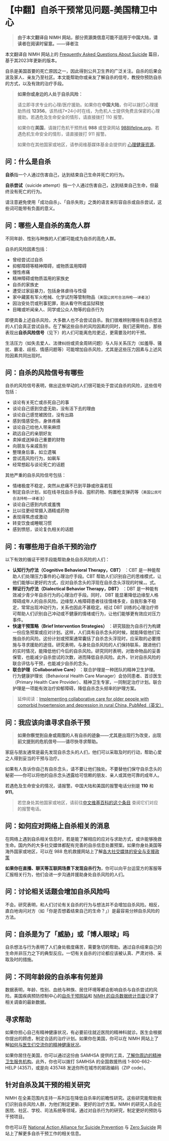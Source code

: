 # 【中翻】自杀干预常见问题-美国精卫中心

> **由于本文翻译自 NIMH 网站，部分资源类信息可能不适用于中国大陆，请读者在阅读时留意。——译者注**

本文翻译自 NIMH 网站上的 [Frequently Asked Questions About Suicide](https://www.nimh.nih.gov/health/publications/suicide-faq) 篇目，基于其2023年更新的版本。

自杀是美国首要的死亡原因之一，因此得到公共卫生界的广泛关注。自杀的后果会波及家人、亲友乃至社区。本文能帮助你或亲友了解自杀的信号，教授你预防自杀的方式，以及有效的治疗手段。

> **如果你或身边的人处于自杀风险：**
>
> 请立即寻求专业的心理/医疗援助。如果你在**中国大陆**，你可以拨打心理援助热线 **12356**。该热线7*24小时在线，为危机人士提供免费且保密的心理援助。若遇危及生命安全的情形，请直接拨打 110 报警。
>
> 如果你在**美国**，请拨打危机干预热线 **988** 或登录网站 [988lifeline.org](988lifeline.org)。若遇危机生命安全的情形，请直接拨打 911 报警。
>
> 如果你在其他国家或地区，请参阅维基媒体基金会提供的
[心理健康资源](https://meta.wikimedia.org/wiki/Mental_health_resources/zh)。

## 问：什么是自杀

**自杀**指一个人通过伤害自己，达到结束自己生命并死亡的行为。

**自杀尝试**（suicide attempt）指一个人通过伤害自己，达到结束自己生命，但最终没有死亡的行为。

请注意避免使用「成功自杀」、「自杀失败」之类的语言来形容自杀或自杀尝试，这些词可能带有负面的意义。

## 问：哪些人是自杀的高危人群

不同年龄、性别与种族的人们都可能成为自杀的高危人群。

自杀的风险因素包括：

- 曾经尝试过自杀
- 抑郁障碍等精神障碍，或物质滥用障碍
- 慢性疼痛
- 精神障碍或物质滥用的家族史
- 自杀的家族史
- 遭受过家庭暴力，包括身体虐待与性侵
- 家中藏匿有军火枪械、化学试剂等管制物品（`美国公民可合法持枪——译者注`）
- 因治安处罚或刑事犯罪，刚从看守所或监狱释放
- 目睹或听闻亲人、同学或公众人物等的自杀行为

即便具备上述自杀风险，大多数人也不会尝试自杀。我们很难辨别哪些有自杀想法的人们会真正尝试自杀。在了解这些自杀的风险因素的同时，我们还需明白，那些表现出**自杀风险信号**（见下）的人们可能离危险更近，更需要及时的干预。

生活压力（如失去爱人、法律纠纷或资金周转问题）与人际关系压力（如羞辱、骚扰、霸凌、歧视、情感问题等）可能增加自杀风险，尤其是这些压力因素与上述风险因素共同出现时。

## 问：自杀的风险信号有哪些

自杀的风险信号表明，做出这些举动的人们很可能处于尝试自杀的风险，这些信号包括：

- 谈论有关死亡或杀死自己的事
- 谈论自己感到空虚无助，没有活下去的理由
- 谈论自己感觉被困住，没有出路
- 感到情感受伤，身体疼痛
- 谈论自己给他人带来麻烦
- 疏远自己的亲朋好友
- 卖掉或送掉自己重要的财物
- 向朋友与亲戚告别
- 整理身后事，如立遗嘱
- 尝试高风险行为，如飙车
- 经常想起与谈论死亡的话题

其他严重的自杀风险信号包括：

- 情绪极度不稳定，突然从悲痛不已到平静或欣喜若狂
- 制定自杀计划，如在线寻找自杀手段、囤积药物、购置枪支弹药等（`美国公民可合法持枪——译者注`）
- 谈论自己感到内疚或羞愧
- 比以往更经常摄入酒精或药物
- 表现得焦虑或激动
- 转变饮食或睡眠习惯
- 感到愤怒，谈论复仇相关的话题

## 问：有哪些用于自杀干预的治疗

以下有效的循证干预手段能帮助身处自杀风险的人们：

- **认知行为疗法（Cognitive Behavioral Therapy，CBT）** ：CBT 是一种能帮助人们处理压力事件的心理治疗手段。CBT 帮助人们识别自己的思维模式，让他们能够以更好的方式，应对自杀念头的浮现在自杀念头浮现的时候，。式。
- **辩证行为疗法（Dialectical Behavior Therapy，DBT）** ：DBT 是一种能有效减少青少年自杀行为的心理治疗手段。同时， DBT 能显著降低边缘型人格障碍成年人的自杀风险。边缘型人格障碍患者往往情绪多变，自我形象不稳定，常常出现冲动行为，关系也因此不甚稳定。经过 DBT 训练的心理治疗师可帮助人们识别自己冲动或不健康的情绪或行为，让他们能够更有效应对压力事件。
- **快速干预策略（Brief Intervention Strategies）** ：研究鼓励为自杀行为构建一份应急预案或应对计划。这样，人们具有自杀念头的时候，就能降低他们实施自杀的风险。这份计划或预案通常囊括了自杀念头浮现时，应采取的必要措施与寻求援助的途径。研究表明，与身处自杀风险的人们保持联系，跟进他们的实时情况，能降低他们今后的自杀风险。研究同时表明，对致命物品的妥善保管，也能减少自杀尝试的次数，进而降低自杀风险。此外，针对自杀风险的联合评估与干预，也能减少自杀的念头。
- **联合护理（Collaborative Care）** ：联合护理是一种团队的精神卫生护理。行为健康护理长（Behavioral Health Care Manager）会协同患者、首诊医生（Primary Health Care Provider）、精神卫生专家，一同制定治疗计划。联合护理是一项能有效治疗抑郁障碍，降低自杀念头频率的护理方案。

> 延伸阅读：[Implementing collaborative care for older people with comorbid hypertension and depression in rural China, PubMed（英文）](https://pubmed.ncbi.nlm.nih.gov/31630703/)

## 问：我应该向谁寻求自杀干预

> **如果你察觉到自身或周围的人有自杀的迹象——尤其是出现行为改变，出现前文提到的危机信号——请尽快寻求帮助。**

家庭与朋友通常是最先发现自杀念头的人们，他们可以采取及时的行动，帮助心爱之人得到妥当的干预与治疗。

如果有人告诉你自己有自杀念头，请不要让他们独处。不要替他们保守自杀念头的秘密——你可以将他的自杀念头透露给可信赖的朋友、亲人或其他可靠的成年人。

若遇危及生命安全的情况，请报警。中国大陆和美国的报警电话分别是 **110** 和 **911**。

> 若您身处其他国家或地区，请前往[中文维基百科的这个条目](https://zh.wikipedia.org/wiki/%E7%B7%8A%E6%80%A5%E6%95%91%E9%9B%A3%E9%9B%BB%E8%A9%B1%E8%99%9F%E7%A2%BC) 查阅它们对应的报警电话。

## 问：如何应对网络上自杀相关的消息

在网络上遇到自杀相关信息时，若是能了解相应的应对与求助方式，或许能够挽救生命。国内外的大多社交媒体都配有完善的自杀信息处置预案。如果你身处美国等海外国家或地区，可以在 988 危机救援网站上了解[各大社交媒体的安全与支援政策](https://988lifeline.org/help-someone-else/support-on-social-media/)

**如果你在直播、聊天等互联网场景下发现自杀行为**，你可以向平台运营方的客服等汇报相关行为，他们会进一步沟通并援助身处自杀风险的人们。

## 问：讨论相关话题会增加自杀风险吗

不会。研究表明，和人们讨论有关自杀的行为与想法并不会增加自杀风险。相反，直白地询问对方（如「你是否想着结束自己的生命？」）是最容易分辨自杀风险的方法。

## 问：自杀是为了「威胁」或「博人眼球」吗

自杀想法与行为表明了人们身处极度痛苦，需要急切的帮助。通过自杀结束自己的生命并非压力之下的典型反应。一切有关自杀的讨论都应该被认真、严肃对待、采取及时的措施。

## 问：不同年龄段的自杀率有何差异

数据表明，年龄、性别、血统与种族、居住环境等都会影响自杀与自杀尝试的风险。美国疾病预防控制中心的[自杀干预网站](http://www.cdc.gov/suicide)和 [NIMH 的自杀数据统计页面](http://www.nimh.nih.gov/health/statistics/suicide)记录了相关调查的最新数据。

## 寻求帮助

如果你担心自己有精神健康状况，有必要前往就近医院的精神科就诊。医生会根据你提出的顾虑，制定合适的治疗计划。如果你在美国，你可以在 NIMH 网站上了解[如何与医生们交流你的精神健康状况](https://www.nimh.nih.gov/health/publications/tips-for-talking-with-your-health-care-provider)。

如果你居住在美国，你可以通过这份由 SAMHSA 提供的工具，[了解你周边的精神卫生服务机构](https://findtreatment.samhsa.gov/)。此外，你也可以拨打 SAMHSA 的全国救援热线 1-800-662-HELP (4357)，或是向 435748 发送你所在城市的邮政编码（ZIP code）。

## 针对自杀及其干预的相关研究

NIMH 在全美范围内支持一系列旨在降低自杀率的前瞻性研究。这些研究能帮助我们识别自杀风险人群，为他们制定更新、更好的治疗方案。NIMH 的研究人员会在医院、社区、学校、司法系统等领域，通过对自杀行为的研究，制定更好的预防与干预项目。

你也可以在 [National Action Alliance for Suicide Prevention](https://theactionalliance.org/) 与 [Zero Suicide](http://zerosuicide.sprc.org/) 网站上了解更多自杀干预工作的相关信息。
